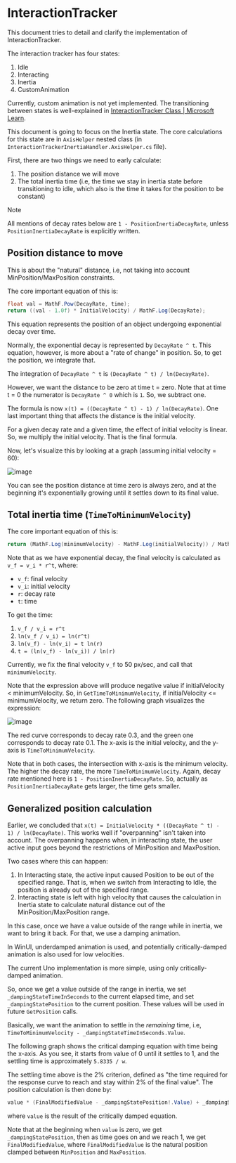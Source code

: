 # InteractionTracker

This document tries to detail and clarify the implementation of InteractionTracker.

The interaction tracker has four states:

1. Idle
2. Interacting
3. Inertia
4. CustomAnimation

Currently, custom animation is not yet implemented. The transitioning between states is well-explained in [InteractionTracker Class | Microsoft Learn](https://learn.microsoft.com/windows/windows-app-sdk/api/winrt/microsoft.ui.composition.interactions.interactiontracker).

This document is going to focus on the Inertia state. The core calculations for this state are in `AxisHelper` nested class (in `InteractionTrackerInertiaHandler.AxisHelper.cs` file).

First, there are two things we need to early calculate:

1. The position distance we will move
1. The total inertia time (i.e, the time we stay in inertia state before transitioning to idle, which also is the time it takes for the position to be constant)

> [!NOTE]
> All mentions of decay rates below are `1 - PositionInertiaDecayRate`, unless `PositionInertiaDecayRate` is explicitly written.

## Position distance to move

This is about the "natural" distance, i.e, not taking into account MinPosition/MaxPosition constraints.

The core important equation of this is:

```csharp
float val = MathF.Pow(DecayRate, time);
return ((val - 1.0f) * InitialVelocity) / MathF.Log(DecayRate);
```

This equation represents the position of an object undergoing exponential decay over time.

Normally, the exponential decay is represented by `DecayRate ^ t`. This equation, however, is more about a "rate of change" in position. So, to get the position, we integrate that.

The integration of `DecayRate ^ t` is `(DecayRate ^ t) / ln(DecayRate)`.

However, we want the distance to be zero at time t = zero. Note that at time t = 0 the numerator is `DecayRate ^ 0` which is `1`. So, we subtract one.

The formula is now `x(t) = ((DecayRate ^ t) - 1) / ln(DecayRate)`. One last important thing that affects the distance is the initial velocity.

For a given decay rate and a given time, the effect of initial velocity is linear. So, we multiply the initial velocity. That is the final formula.

Now, let's visualize this by looking at a graph (assuming initial velocity = 60):

![image](https://github.com/unoplatform/uno/assets/31348972/2e76c554-2299-4ad1-8917-144d01978915)

You can see the position distance at time zero is always zero, and at the beginning it's exponentially growing until it settles down to its final value.

## Total inertia time (`TimeToMinimumVelocity`)

The core important equation of this is:

```csharp
return (MathF.Log(minimumVelocity) - MathF.Log(initialVelocity)) / MathF.Log(decayRate);
```

Note that as we have exponential decay, the final velocity is calculated as `v_f = v_i * r^t`, where:

- `v_f`: final velocity
- `v_i`: initial velocity
- `r`: decay rate
- `t`: time

To get the time:

1. `v_f / v_i = r^t`
1. `ln(v_f / v_i) = ln(r^t)`
1. `ln(v_f) - ln(v_i) = t ln(r)`
1. `t = (ln(v_f) - ln(v_i)) / ln(r)`

Currently, we fix the final velocity `v_f` to 50 px/sec, and call that `minimumVelocity`.

Note that the expression above will produce negative value if initialVelocity < minimumVelocity. So, in `GetTimeToMinimumVelocity`, if initialVelocity <= minimumVelocity, we return zero. The following graph visualizes the expression:

![image](https://github.com/unoplatform/uno/assets/31348972/c6d88652-40eb-49dc-9b29-d240ac61e8e0)

The red curve corresponds to decay rate 0.3, and the green one corresponds to decay rate 0.1. The x-axis is the initial velocity, and the y-axis is `TimeToMinimumVelocity`.

Note that in both cases, the intersection with x-axis is the minimum velocity. The higher the decay rate, the more `TimeToMinimumVelocity`. Again, decay rate mentioned here is `1 - PositionInertiaDecayRate`.
So, actually as `PositionInertiaDecayRate` gets larger, the time gets smaller.

## Generalized position calculation

Earlier, we concluded that `x(t) = InitialVelocity * ((DecayRate ^ t) - 1) / ln(DecayRate)`. This works well if "overpanning" isn't taken into account.
The overpanning happens when, in interacting state, the user active input goes beyond the restrictions of MinPosition and MaxPosition.

Two cases where this can happen:

1. In Interacting state, the active input caused Position to be out of the specified range. That is, when we switch from Interacting to Idle, the position is already out of the specified range.
2. Interacting state is left with high velocity that causes the calculation in Inertia state to calculate natural distance out of the MinPosition/MaxPosition range.

In this case, once we have a value outside of the range while in inertia, we want to bring it back. For that, we use a damping animation.

In WinUI, underdamped animation is used, and potentially critically-damped animation is also used for low velocities.

The current Uno implementation is more simple, using only critically-damped animation.

So, once we get a value outside of the range in inertia, we set `_dampingStateTimeInSeconds` to the current elapsed time, and set `_dampingStatePosition` to the current position. These values will be used in future `GetPosition` calls.

Basically, we want the animation to settle in the *remaining* time, i.e, `TimeToMinimumVelocity - _dampingStateTimeInSeconds.Value`.

The following graph shows the critical damping equation with time being the x-axis. As you see, it starts from value of 0 until it settles to 1, and the settling time is approximately `5.8335 / w`.

The settling time above is the 2% criterion, defined as "the time required for the response curve to reach and stay within 2% of the final value". The position calculation is then done by:

```csharp
value * (FinalModifiedValue - _dampingStatePosition!.Value) + _dampingStatePosition.Value
```

where `value` is the result of the critically damped equation.

Note that at the beginning when `value` is zero, we get `_dampingStatePosition`, then as time goes on and we reach 1, we get `FinalModifiedValue`, where `FinalModifiedValue` is the natural position clamped between `MinPosition` and `MaxPosition`.
